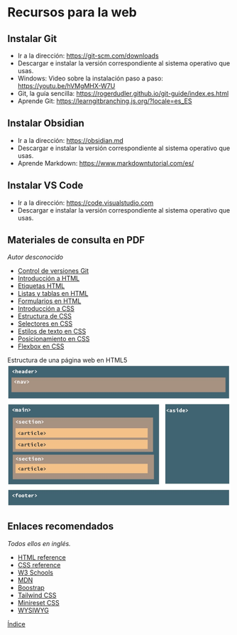 # Recursos para la web

## Instalar Git
- Ir a la dirección: https://git-scm.com/downloads  
- Descargar e instalar la versión correspondiente al sistema operativo que usas.  
- Windows: Video sobre la instalación paso a paso: https://youtu.be/hVMgMHX-W7U  
- Git, la guía sencilla: https://rogerdudler.github.io/git-guide/index.es.html  
- Aprende Git: https://learngitbranching.js.org/?locale=es_ES  

## Instalar Obsidian
- Ir a la dirección: https://obsidian.md  
- Descargar e instalar la versión correspondiente al sistema operativo que usas.  
- Aprende Markdown: https://www.markdowntutorial.com/es/  

## Instalar VS Code
- Ir a la dirección: https://code.visualstudio.com  
- Descargar e instalar la versión correspondiente al sistema operativo que usas.  

## Materiales de consulta en PDF
*Autor desconocido*  
- [Control de versiones Git](git.pdf)
- [Introducción a HTML](html-introduccion.pdf)
- [Etiquetas HTML](html-etiquetas.pdf)
- [Listas y tablas en HTML](html-listas-tablas.pdf)
- [Formularios en HTML](html-formularios.pdf)
- [Introducción a CSS](css-introduccion.pdf)
- [Estructura de CSS](css-estructura.pdf)
- [Selectores en CSS](css-selectores.pdf)
- [Estilos de texto en CSS](css-estilos-texto.pdf)
- [Posicionamiento en CSS](css-posicionamiento.pdf)
- [Flexbox en CSS](css-flexbox.pdf)

Estructura de una página web en HTML5  
![estructura](html5-estructura.jpg)

## Enlaces recomendados
*Todos ellos en inglés.*  
- [HTML reference](https://htmlreference.io/)
- [CSS reference](https://cssreference.io/)
- [W3 Schools](https://www.w3schools.com/)
- [MDN](https://developer.mozilla.org/es/)
- [Boostrap](https://getbootstrap.com/)
- [Tailwind CSS](https://tailwindcss.com/)
- [Minireset CSS](https://jgthms.com/minireset.css/)
- [WYSIWYG](https://jgthms.com/wysiwyg.css/)

[Índice](../../README.md)